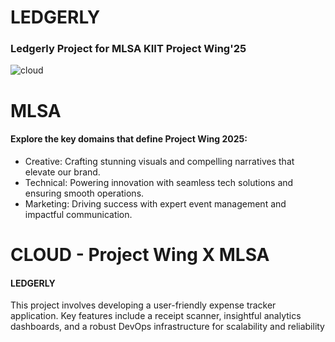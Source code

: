 # **LEDGERLY**
### Ledgerly Project for MLSA KIIT Project Wing'25
![cloud](https://github.com/user-attachments/assets/75bcff8f-33bf-46d0-b5c5-0918da8e7d2f)

# **MLSA**
#### Explore the key domains that define Project Wing 2025:
 - Creative: Crafting stunning visuals and compelling narratives that elevate our brand.
 - Technical: Powering innovation with seamless tech solutions and ensuring smooth operations.
 - Marketing: Driving success with expert event management and impactful communication.
   
# **CLOUD - Project Wing X MLSA**
#### **LEDGERLY**
This project involves developing a user-friendly expense tracker application. Key features include a receipt scanner, insightful analytics dashboards, and a robust DevOps infrastructure for scalability and reliability


